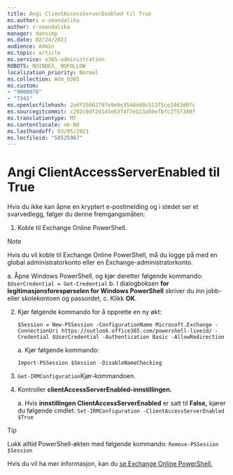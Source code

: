 ```yaml
---
title: Angi ClientAccessServerEnabled til True
ms.author: v-smandalika
author: v-smandalika
manager: dansimp
ms.date: 02/24/2021
audience: Admin
ms.topic: article
ms.service: o365-administration
ROBOTS: NOINDEX, NOFOLLOW
localization_priority: Normal
ms.collection: Adm_O365
ms.custom:
- "9000078"
- "7342"
ms.openlocfilehash: 2adf35662797e9e9e354ddd0c513f5ce2463d07c
ms.sourcegitcommit: c202c0df2d141e63f4f7eb13a56efbfc2f57348f
ms.translationtype: MT
ms.contentlocale: nb-NO
ms.lasthandoff: 03/05/2021
ms.locfileid: "50525967"
---
```

# <a name="set-clientaccessserverenabled-to-true"></a>Angi ClientAccessServerEnabled til True

Hvis du ikke kan åpne en kryptert e-postmelding og i stedet ser et svarvedlegg, følger du denne fremgangsmåten: 

1. Koble til Exchange Online PowerShell.

> [!NOTE]
> Hvis du vil koble til Exchange Online PowerShell, må du logge på med en global administratorkonto eller en Exchange-administratorkonto.

   a. Åpne Windows PowerShell, og kjør deretter følgende kommando: `$UserCredential = Get-Credential`
b. I dialogboksen **for legitimasjonsforespørselen for Windows PowerShell** skriver du inn jobb- eller skolekontoen og passordet, c. Klikk **OK**. 

2. Kjør følgende kommando for å opprette en ny økt:

    `$Session = New-PSSession -ConfigurationName Microsoft.Exchange -ConnectionUri https://outlook.office365.com/powershell-liveid/ -Credential $UserCredential -Authentication Basic -AllowRedirection`

    a. Kjør følgende kommando:
    
    `Import-PSSession $Session -DisableNameChecking`

3. `Get-IRMConfiguration`Kjør-kommandoen.

4. Kontroller **clientAccessServerEnabled-innstillingen.** 

    a. Hvis **innstillingen ClientAccessServerEnabled** er satt til **False,** kjører du følgende cmdlet: `Set-IRMConfiguration -ClientAccessServerEnabled $True`

> [!TIP]
> Lukk alltid PowerShell-økten med følgende kommando: `Remove-PSSession $Session`

Hvis du vil ha mer informasjon, kan du [se Exchange Online PowerShell.](https://docs.microsoft.com/powershell/exchange/connect-to-exchange-online-powershell)

